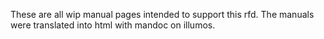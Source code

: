 These are all wip manual pages intended to support this rfd. The manuals
were translated into html with mandoc on illumos.
